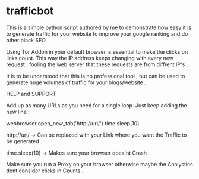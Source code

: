 # trafficbot
This is a simple python script authored by me to demonstrate how easy it is to generate traffic for your website to improve your google ranking and do other black SEO . 

Using Tor Addon in your default browser is essential to make the clicks on links count. This way the IP address keeps changing with every new request , fooling the web server that these requests are from diffrent IP's . 

It is to be understood that this is no professional tool , but can be used to generate huge volumes of traffic for your blogs/website . 


HELP and SUPPORT

Add up as many URLs as you need for a single loop. Just keep adding the new line :

webbrowser.open_new_tab('http://url/') time.sleep(10)

http://url/ -> Can be replaced with your Link where you want the Traffic to be generated .

time.sleep(10) -> Makes sure your browser does'nt Crash . 



Make sure you run a Proxy on your browser otherwise maybe the Analystics dont consider clicks in Counts . 

  
